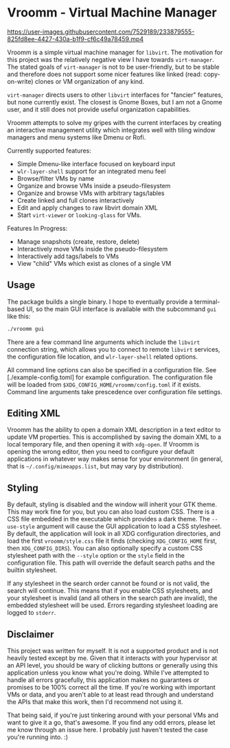 # Vroomm - Virtual Machine Manager

https://user-images.githubusercontent.com/7529189/233879555-825fd8ee-4427-430a-b1f9-cf6c49a78459.mp4

Vroomm is a simple virtual machine manager for `libvirt`. The motivation for
this project was the relatively negative view I have towards `virt-manager`.
The stated goals of `virt-manager` is not to be user-friendly, but to be
stable and therefore does not support some nicer features like linked
(read: copy-on-write) clones or VM organization of any kind.

`virt-manager` directs users to other `libvirt` interfaces for "fancier"
features, but none currently exist. The closest is Gnome Boxes, but I am
not a Gnome user, and it still does not provide useful organization
capabilities.

Vroomm attempts to solve my gripes with the current interfaces by
creating an interactive management utility which integrates well with
tiling window managers and menu systems like Dmenu or Rofi.

Currently supported features:
* Simple Dmenu-like interface focused on keyboard input
* `wlr-layer-shell` support for an integrated menu feel
* Browse/filter VMs by name
* Organize and browse VMs inside a pseudo-filesystem
* Organize and browse VMs with arbitrary tags/lables
* Create linked and full clones interactively
* Edit and apply changes to raw libvirt domain XML
* Start `virt-viewer` or `looking-glass` for VMs.

Features In Progress:
* Manage snapshots (create, restore, delete)
* Interactively move VMs inside the pseudo-filesystem
* Interactively add tags/labels to VMs
* View "child" VMs which exist as clones of a single VM

## Usage
The package builds a single binary. I hope to eventually provide a
terminal-based UI, so the main GUI interface is available with the
subcommand `gui` like this:

``` sh
./vroomm gui
```

There are a few command line arguments which include the `libvirt`
connection string, which allows you to connect to remote `libvirt`
services, the configuration file location, and `wlr-layer-shell`
related options.

All command line options can also be specified in a configuration file.
See [./example-config.toml] for example configuration. The configuration
file will be loaded from `$XDG_CONFIG_HOME/vroomm/config.toml` if it
exists. Command line arguments take prescedence over configuration file
settings.

## Editing XML
Vroomm has the ability to open a domain XML description in a text
editor to update VM properties. This is accomplished by saving the
domain XML to a local temporary file, and then opening it with `xdg-open`.
If Vroomm is opening the wrong editor, then you need to configure
your default applications in whatever way makes sense for your
environment (in general, that is `~/.config/mimeapps.list`, but may
vary by distribution).

## Styling
By default, styling is disabled and the window will inherit your GTK
theme. This may work fine for you, but you can also load custom CSS.
There is a CSS file embedded in the executable which provides a dark
theme. The `--use-style` argument will cause the GUI application to
load a CSS stylesheet. By default, the application will look in all
XDG configuration directories, and load the first `vroomm/style.css`
file it finds (checking `XDG_CONFIG_HOME` first, then `XDG_CONFIG_DIRS`).
You can also optionally specify a custom CSS stylesheet path with
the `--style` option or the `style` field in the configuration file.
This path will override the default search paths and the builtin
stylesheet.

If any stylesheet in the search order cannot be found or is not valid,
the search will continue. This means that if you enable CSS stylesheets,
and your stylesheet is invalid (and all others in the search path are
invalid), the embedded stylesheet will be used. Errors regarding
stylesheet loading are logged to `stderr`.

## Disclaimer
This project was written for myself. It is not a supported product and
is not heavily tested except by me. Given that it interacts with your
hypervisor at an API level, you should be wary of clicking buttons or
generally using this application unless you know what you're doing.
While I've attempted to handle all errors gracefully, this application
makes no guarantees or promises to be 100% correct all the time. If
you're working with important VMs or data, and you aren't able to at
least read through and understand the APIs that make this work, then
I'd recommend not using it.

That being said, if you're just tinkering around with your personal VMs
and want to give it a go, that's awesome. If you find any odd errors,
please let me know through an issue here. I probably just haven't tested
the case you're running into. :)
